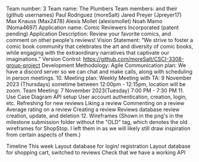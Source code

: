Team number: 3
Team name: The Plumbers
Team members: 	and their (github usernames)
Paul Rodriguez 	(moreSalt)
Jared Preyer  	(Jpreyer17)
Max Knauss 		(Max2478)
Alexis Mollet 	(alexismollet)
Noah Mamo 		(Noma4697)
Application name: Comic Reviewers Incorporated (patent pending)
Application Description: Review your favorite comics, and comment on other people's reviews!
Vision Statement: “We strive to foster a comic book community that celebrates the art and diversity of comic books, while engaging with the extraordinary narratives that captivate our imaginations.”
Version Control: https://github.com/moreSalt/CSCI-3308-group-project 
Development Methodology: Agile
Communication plan: We have a discord server so we can chat and make calls, along with scheduling in person meetings.
       10.	Meeting plan: 
Weekly Meeting with TA: 9 November 2023 (Thursdays) sometime between 12:00pm - 12:15pm, location will be zoom.
Team Meeting: 7 November 2023(Tuesday) 7:00 PM - 7:30 PM
       11.   Use Case Diagram
API setup
User account authentication, creation, login, etc.
Refreshing for new reviews
Liking a review
Commenting on a review
Average rating on a review
Creating a review
Reviews database review creation, update, and deletion
      12.  Wireframes 
(Shown in the png's in the milestone submission folder without the "OLD" tag, which denotes the old wireframes for ShopStop. I left them in as we will likely still draw inspiration from certain aspects of them.)



Timeline
This week
Layout database for login/ registration
Layout database for shopping cart, switched to reviews
Check that we have a working API
